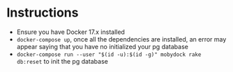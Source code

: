 # Instructions
- Ensure you have Docker 17.x installed
- `docker-compose up`, once all the dependencies are installed, an error may appear saying that you have no initialized your pg database
- `docker-compose run --user "$(id -u):$(id -g)" mobydock rake db:reset` to init the pg database
